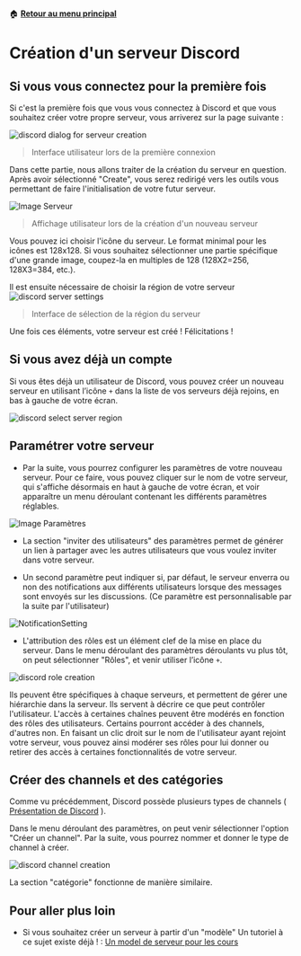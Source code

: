 :house: [**Retour au menu principal**](/TChelp)

# Création d'un serveur Discord

## Si vous vous connectez pour la première fois

Si c'est la première fois que vous vous connectez à Discord et que vous souhaitez créer votre propre serveur, vous arriverez sur la page suivante :

 ![discord dialog for serveur creation](https://support.discord.com/hc/en-us/article_attachments/208799167/Step_2.png)

 > Interface utilisateur lors de la première connexion

Dans cette partie, nous allons traiter de la création du serveur en question. Après avoir sélectionné "Create", vous serez redirigé vers les outils vous permettant de faire l'initialisation de votre futur serveur.

![Image Serveur](img/CaptureServeur.JPG?raw=true "Creation serveur")

 > Affichage utilisateur lors de la création d'un nouveau serveur

Vous pouvez ici choisir l'icône du serveur. Le format minimal pour les icônes est 128x128. Si vous souhaitez sélectionner une partie spécifique d'une grande image, coupez-la en multiples de 128 (128X2=256, 128X3=384, etc.).

Il est ensuite nécessaire de choisir la région de votre serveur
 ![discord server settings](https://support.discord.com/hc/en-us/article_attachments/208799287/Server_Region_2.png)

  > Interface de sélection de la région du serveur

Une fois ces éléments, votre serveur est créé ! Félicitations !

## Si vous avez déjà un compte

Si vous êtes déjà un utilisateur de Discord, vous pouvez créer un nouveau serveur en utilisant l’icône ``+`` dans la liste de vos serveurs déjà rejoins, en bas à gauche de votre écran.

 ![discord select server region](https://www.howtogeek.com/wp-content/uploads/2017/07/discordserver01-650.png)

## Paramétrer votre serveur

- Par la suite, vous pourrez configurer les paramètres de votre nouveau serveur. Pour ce faire, vous pouvez cliquer sur le nom de votre serveur, qui s'affiche désormais en haut à gauche de votre écran, et voir apparaître un menu déroulant contenant les différents paramètres réglables.

![Image Paramètres](img/CaptureParametres.JPG?raw=true "Ouverture Paramètres")

- La section "inviter des utilisateurs" des paramètres permet de générer un lien à partager avec les autres utilisateurs que vous voulez inviter dans votre serveur.

- Un second paramètre peut indiquer si, par défaut, le serveur enverra ou non des notifications aux différents utilisateurs lorsque des messages sont envoyés sur les discussions. (Ce paramètre est personnalisable par la suite par l'utilisateur)

![NotificationSetting](img/NotificationSetting.JPG)

- L'attribution des rôles est un élément clef de la mise en place du serveur. Dans le menu déroulant des paramètres déroulants vu plus tôt, on peut sélectionner "Rôles", et venir utiliser l’icône ``+``.

![discord role creation](https://www.techuntold.com/wp-content/uploads/2019/02/create-roles-in-discord-server.png)

Ils peuvent être spécifiques à chaque serveurs, et permettent de gérer une hiérarchie dans la serveur. Ils servent à décrire ce que peut contrôler l'utilisateur.
L'accès à certaines chaînes peuvent être modérés en fonction des rôles des utilisateurs. Certains pourront accéder à des channels, d'autres non.
En faisant un clic droit sur le nom de l'utilisateur ayant rejoint votre serveur, vous pouvez ainsi modérer ses rôles pour lui donner ou retirer des accès à certaines fonctionnalités de votre serveur.

## Créer des channels et des catégories

Comme vu précédemment, Discord possède plusieurs types de channels ( [Présentation de Discord](presentation.md) ).

Dans le menu déroulant des paramètres, on peut venir sélectionner l'option "Créer un channel". Par la suite, vous pourrez nommer et donner le type de channel à créer.

![discord channel creation](https://www.howtogeek.com/wp-content/uploads/2018/08/2018-08-30-5.png.pagespeed.ce.aMbCSjVo7g.png)

La section "catégorie" fonctionne de manière similaire.

## Pour aller plus loin

- Si vous souhaitez créer un serveur à partir d'un "modèle"
Un tutoriel à ce sujet existe déjà !   : [Un model de serveur pour les cours](Serveur_model_cours.md)

